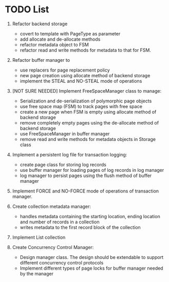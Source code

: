 <!--
 TODO.md - Persist
 
 Copyright 2021 Ketan Goyal
 
 Permission is hereby granted, free of charge, to any person obtaining a copy
 of this software and associated documentation files (the "Software"), to deal
 in the Software without restriction, including without limitation the rights
 to use, copy, modify, merge, publish, distribute, sublicense, and/or sell
 copies of the Software, and to permit persons to whom the Software is
 furnished to do so, subject to the following conditions:
 
 The above copyright notice and this permission notice shall be included in all
 copies or substantial portions of the Software.
 
 THE SOFTWARE IS PROVIDED "AS IS", WITHOUT WARRANTY OF ANY KIND, EXPRESS OR
 IMPLIED, INCLUDING BUT NOT LIMITED TO THE WARRANTIES OF MERCHANTABILITY,
 FITNESS FOR A PARTICULAR PURPOSE AND NONINFRINGEMENT. IN NO EVENT SHALL THE
 AUTHORS OR COPYRIGHT HOLDERS BE LIABLE FOR ANY CLAIM, DAMAGES OR OTHER
 LIABILITY, WHETHER IN AN ACTION OF CONTRACT, TORT OR OTHERWISE, ARISING FROM,
 OUT OF OR IN CONNECTION WITH THE SOFTWARE OR THE USE OR OTHER DEALINGS IN THE
 SOFTWARE.
-->

# TODO List

1. Refactor backend storage
    - covert to template with PageType as parameter
    - add allocate and de-allocate methods
    - refactor metadata object to FSM
    - refactor read and write methods for metadata to that for FSM.

2. Refactor buffer manager to
    - use replacers for page replacement policy
    - new page creation using allocate method of backend storage
    - implement the STEAL and NO-STEAL mode of operations

3. [NOT SURE NEEDED] Implement FreeSpaceManager class to manage:
    - Serialization and de-serialization of polymorphic page objects
    - use free space map (FSM) to track pages with free space
    - create a new page when FSM is empty using allocate method of backend storage
    - remove completely empty pages using the de-allocate method of backend storage
    - use FreeSpaceManager in buffer manager
    - remove read and write methods for metadata objects in Storage class

4. Implement a persistent log file for transaction logging:
    - create page class for storing log records
    - use buffer manager for loading pages of log records in log manager
    - log manager to persist pages using the flush method of buffer manager

5. Implement FORCE and NO-FORCE mode of operations of transaction manager. 

6. Create collection metadata manager:
    - handles metadata containing the starting location, ending location and number of records in a collection
    - writes metadata to the first record block of the collection

7. Implement List collection

8. Create Concurrency Control Manager:
    - Design manager class. The design should be extendable to support different concurrency control protocols
    - Implement different types of page locks for buffer manager needed by the manager
